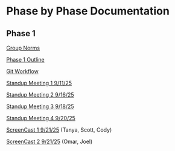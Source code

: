 # Phase by Phase Documentation
## Phase 1
[Group Norms](phase1/norms.txt)

[Phase 1 Outline](phase1/phase1_outline.pdf)

[Git Workflow](phase1/Git%20Workflow.pdf)

[Standup Meeting 1 9/11/25](https://youtu.be/fsii0lnunyo)

[Standup Meeting 2 9/16/25](https://youtu.be/ryEDxJeoQ2c)

[Standup Meeting 3 9/18/25](https://youtu.be/qYD2USVF49Q)

[Standup Meeting 4 9/20/25](https://youtu.be/IOXpWm7-p50)

[ScreenCast 1 9/21/25](https://youtu.be/2YOXL2UUrFU) (Tanya, Scott, Cody)

[ScreenCast 2 9/21/25](https://youtu.be/52UE7nghZEU) (Omar, Joel)